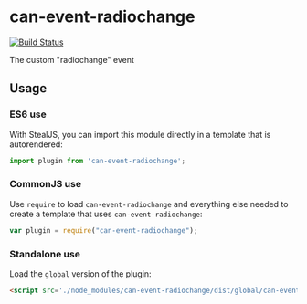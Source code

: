# can-event-radiochange

[![Build Status](https://travis-ci.org/canjs/can-event-radiochange.png?branch=master)](https://travis-ci.org/canjs/can-event-radiochange)

The custom &#34;radiochange&#34; event

## Usage

### ES6 use

With StealJS, you can import this module directly in a template that is autorendered:

```js
import plugin from 'can-event-radiochange';
```

### CommonJS use

Use `require` to load `can-event-radiochange` and everything else
needed to create a template that uses `can-event-radiochange`:

```js
var plugin = require("can-event-radiochange");
```

### Standalone use

Load the `global` version of the plugin:

```html
<script src='./node_modules/can-event-radiochange/dist/global/can-event-radiochange.js'></script>
```
